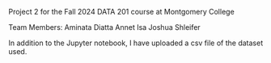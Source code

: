 Project 2 for the Fall 2024 DATA 201 course at Montgomery College

Team Members:
Aminata Diatta
Annet Isa
Joshua Shleifer


In addition to the Jupyter notebook, I have uploaded a csv file of the dataset used. 
